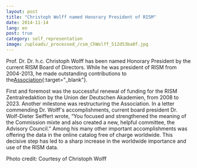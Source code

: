 ```yaml
---
layout: post
title: "Christoph Wolff named Honorary President of RISM"
date: 2014-11-14
lang: en
post: true
category: self_representation
image: /uploads/_processed_/csm_ChWolff_512d53ba0f.jpg
---
```



Prof. Dr. Dr. h.c. Christoph Wolff has been named Honorary President by the current RISM Board of Directors. While he was president of RISM from 2004-2013, he made outstanding contributions to the[Association](http://www.rism.info/en/organization/the-association.html){:target="_blank"}.

First and foremost was the successful renewal of funding for the RISM Zentralredaktion by the Union der Deutschen Akademien, from 2008 to 2023. Another milestone was restructuring the Association. In a letter commending Dr. Wolff's accomplishments, current board president Dr. Wolf-Dieter Seiffert wrote, “You focused and strengthened the meaning of the Commission mixte and also created a new, helpful committee, the Advisory Council.” Among his many other important accomplishments was offering the data in the online catalog free of charge worldwide. This decisive step has led to a sharp increase in the worldwide importance and use of the RISM data.



Photo credit: Courtesy of Christoph Wolff



<script type="text/javascript">var switchTo5x=true;</script><script type="text/javascript" src="http://w.sharethis.com/button/buttons.js"></script><script type="text/javascript">stLight.options({publisher: "9b601438-1ce1-49d8-bfd7-9cff5df54c17", doNotHash: false, doNotCopy: false, hashAddressBar: false});</script>

